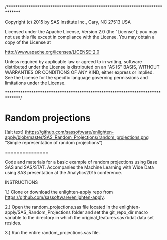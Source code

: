/******************************************************************************

Copyright (c) 2015 by SAS Institute Inc., Cary, NC 27513 USA

Licensed under the Apache License, Version 2.0 (the "License");
you may not use this file except in compliance with the License.
You may obtain a copy of the License at

   http://www.apache.org/licenses/LICENSE-2.0

Unless required by applicable law or agreed to in writing, software
distributed under the License is distributed on an "AS IS" BASIS,
WITHOUT WARRANTIES OR CONDITIONS OF ANY KIND, either express or implied.
See the License for the specific language governing permissions and
limitations under the License.

******************************************************************************/

# Random projections

[!alt text] (https://github.com/sassoftware/enlighten-apply/blob/master/SAS_Random_Projections/random_projections.png "Simple representation of random projections")

===============

Code and materials for a basic example of random projections using Base SAS and
SAS/STAT. Accompanies the Machine Learning with Wide Data using SAS
presentation at the Analytics2015 conference.

INSTRUCTIONS

1.) Clone or download the enlighten-apply repo from
https://github.com/sassoftware/enlighten-apply. 

2.) Open the random_projections.sas file located in the 
enlighten-apply/SAS_Random_Projections folder and set the git_repo_dir macro
variable to the directory in which the original_features.sas7bdat data set
resides.

3.) Run the entire random_projections.sas file.
